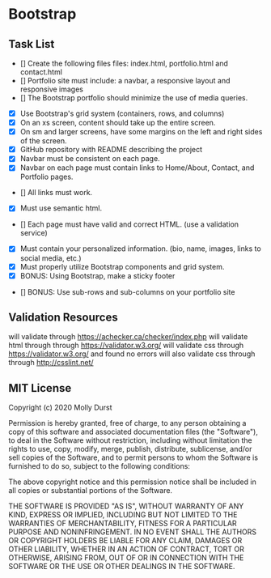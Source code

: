 # Bootstrap

## Task List
- [] Create the following files files: index.html, portfolio.html and contact.html
- [] Portfolio site must include: a navbar, a responsive layout and responsive images
- [] The Bootstrap portfolio should minimize the use of media queries.
- [x] Use Bootstrap's grid system (containers, rows, and columns)
- [x] On an xs screen, content should take up the entire screen.
- [x] On sm and larger screens, have some margins on the left and right sides of the screen.
- [x] GitHub repository with README describing the project
- [x] Navbar must be consistent on each page.
- [x] Navbar on each page must contain links to Home/About, Contact, and Portfolio pages.
- [] All links must work.
- [x] Must use semantic html.
- [] Each page must have valid and correct HTML. (use a validation service)
- [x] Must contain your personalized information. (bio, name, images, links to social media, etc.)
- [x] Must properly utilize Bootstrap components and grid system. 
- [x] BONUS: Using Bootstrap, make a sticky footer 
- [] BONUS: Use sub-rows and sub-columns on your portfolio site

## Validation Resources
will validate through https://achecker.ca/checker/index.php 
will validate html through  through https://validator.w3.org/
will validate css through  https://validator.w3.org/ and found no errors
will also validate css through  through http://csslint.net/

## MIT License

Copyright (c) 2020 Molly Durst

Permission is hereby granted, free of charge, to any person obtaining a copy
of this software and associated documentation files (the "Software"), to deal
in the Software without restriction, including without limitation the rights
to use, copy, modify, merge, publish, distribute, sublicense, and/or sell
copies of the Software, and to permit persons to whom the Software is
furnished to do so, subject to the following conditions:

The above copyright notice and this permission notice shall be included in all
copies or substantial portions of the Software.

THE SOFTWARE IS PROVIDED "AS IS", WITHOUT WARRANTY OF ANY KIND, EXPRESS OR
IMPLIED, INCLUDING BUT NOT LIMITED TO THE WARRANTIES OF MERCHANTABILITY,
FITNESS FOR A PARTICULAR PURPOSE AND NONINFRINGEMENT. IN NO EVENT SHALL THE
AUTHORS OR COPYRIGHT HOLDERS BE LIABLE FOR ANY CLAIM, DAMAGES OR OTHER
LIABILITY, WHETHER IN AN ACTION OF CONTRACT, TORT OR OTHERWISE, ARISING FROM,
OUT OF OR IN CONNECTION WITH THE SOFTWARE OR THE USE OR OTHER DEALINGS IN THE
SOFTWARE.




